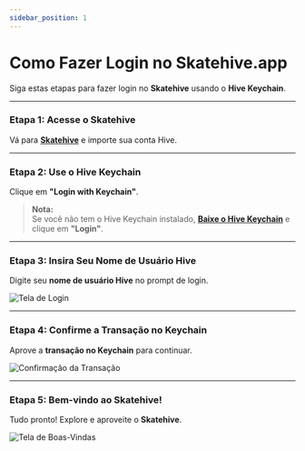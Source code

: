 ```yaml
---
sidebar_position: 1
---
```




# Como Fazer Login no Skatehive.app

Siga estas etapas para fazer login no **Skatehive** usando o **Hive Keychain**.

---

### Etapa 1: Acesse o Skatehive

Vá para <a href="https://skatehive.app/" class="button-link" target="_blank">**Skatehive**</a> e importe sua conta Hive.

---

### Etapa 2: Use o Hive Keychain

Clique em **"Login with Keychain"**.

> **Nota:**  
> Se você não tem o Hive Keychain instalado, <a href="https://hive-keychain.com/" class="button-link" target="_blank">**Baixe o Hive Keychain**</a> e clique em **"Login"**.

---

### Etapa 3: Insira Seu Nome de Usuário Hive

Digite seu **nome de usuário Hive** no prompt de login.

![Tela de Login](../../../../../src/assets/Tuto-logIn/1.png)

---

### Etapa 4: Confirme a Transação no Keychain

Aprove a **transação no Keychain** para continuar.

![Confirmação da Transação](../../../../../src/assets/Tuto-logIn/2.png)

---

### Etapa 5: Bem-vindo ao Skatehive!

Tudo pronto! Explore e aproveite o **Skatehive**.

![Tela de Boas-Vindas](../../../../../src/assets/Tuto-logIn/3.png)
